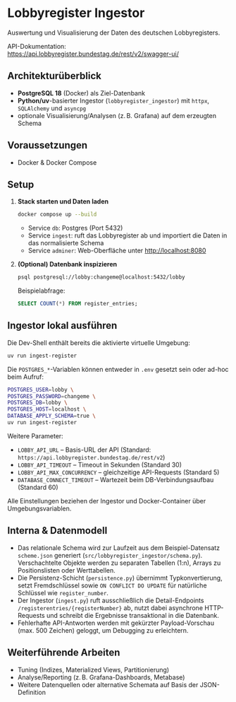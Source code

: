 # Lobbyregister Ingestor

Auswertung und Visualisierung der Daten des deutschen Lobbyregisters.

API-Dokumentation: <https://api.lobbyregister.bundestag.de/rest/v2/swagger-ui/>

## Architekturüberblick

- **PostgreSQL 18** (Docker) als Ziel-Datenbank
- **Python/uv**-basierter Ingestor (`lobbyregister_ingestor`) mit `httpx`, `SQLAlchemy` und `asyncpg`
- optionale Visualisierung/Analysen (z. B. Grafana) auf dem erzeugten Schema

## Voraussetzungen

- Docker & Docker Compose

## Setup

1. **Stack starten und Daten laden**

   ```bash
   docker compose up --build
   ```

   - Service `db`: Postgres (Port 5432)
   - Service `ingest`: ruft das Lobbyregister ab und importiert die Daten in das normalisierte Schema
   - Service `adminer`: Web-Oberfläche unter <http://localhost:8080>

2. **(Optional) Datenbank inspizieren**

   ```bash
   psql postgresql://lobby:changeme@localhost:5432/lobby
   ```

   Beispielabfrage:

   ```sql
   SELECT COUNT(*) FROM register_entries;
   ```

## Ingestor lokal ausführen

Die Dev-Shell enthält bereits die aktivierte virtuelle Umgebung:

```bash
uv run ingest-register
```

Die `POSTGRES_*`-Variablen können entweder in `.env` gesetzt sein oder ad-hoc beim Aufruf:

```bash
POSTGRES_USER=lobby \
POSTGRES_PASSWORD=changeme \
POSTGRES_DB=lobby \
POSTGRES_HOST=localhost \
DATABASE_APPLY_SCHEMA=true \
uv run ingest-register
```

Weitere Parameter:

- `LOBBY_API_URL` – Basis-URL der API (Standard: `https://api.lobbyregister.bundestag.de/rest/v2`)
- `LOBBY_API_TIMEOUT` – Timeout in Sekunden (Standard 30)
- `LOBBY_API_MAX_CONCURRENCY` – gleichzeitige API-Requests (Standard 5)
- `DATABASE_CONNECT_TIMEOUT` – Wartezeit beim DB-Verbindungsaufbau (Standard 60)

Alle Einstellungen beziehen der Ingestor und Docker-Container über Umgebungsvariablen.

## Interna & Datenmodell

- Das relationale Schema wird zur Laufzeit aus dem Beispiel-Datensatz `scheme.json` generiert (`src/lobbyregister_ingestor/schema.py`). Verschachtelte Objekte werden zu separaten Tabellen (1:n), Arrays zu Positionslisten oder Werttabellen.
- Die Persistenz-Schicht (`persistence.py`) übernimmt Typkonvertierung, setzt Fremdschlüssel sowie `ON CONFLICT DO UPDATE` für natürliche Schlüssel wie `register_number`.
- Der Ingestor (`ingest.py`) ruft ausschließlich die Detail-Endpoints `/registerentries/{registerNumber}` ab, nutzt dabei asynchrone HTTP-Requests und schreibt die Ergebnisse transaktional in die Datenbank.
- Fehlerhafte API-Antworten werden mit gekürzter Payload-Vorschau (max. 500 Zeichen) geloggt, um Debugging zu erleichtern.

## Weiterführende Arbeiten

- Tuning (Indizes, Materialized Views, Partitionierung)
- Analyse/Reporting (z. B. Grafana-Dashboards, Metabase)
- Weitere Datenquellen oder alternative Schemata auf Basis der JSON-Definition
